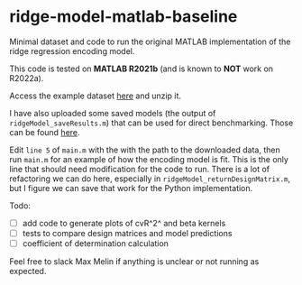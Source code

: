 # ridge-model-matlab-baseline

Minimal dataset and code to run the original MATLAB implementation of the ridge regression encoding model. 

This code is tested on __MATLAB R2021b__ (and is known to __NOT__ work on R2022a).

Access the example dataset [here](https://drive.google.com/file/d/1ytS-GJyO_08lYxg9EYDKpBzDChS8Vr1z/view?usp=sharing) and unzip it. 

I have also uploaded some saved models (the output of `ridgeModel_saveResults.m`) that can be used for direct benchmarking. Those can be found [here](https://drive.google.com/drive/folders/14A7BCwtoBo-gKCCz74wRVzstA-p0aOYa?usp=sharing).

Edit `line 5` of `main.m` with the with the path to the downloaded data, then run `main.m` for an example of how the encoding model is fit. This is the only line that should need modification for the code to run.
There is a lot of refactoring we can do here, especially in `ridgeModel_returnDesignMatrix.m`, but I figure we can save that work for the Python implementation.

Todo:
- [ ] add code to generate plots of cvR^2^ and beta kernels
- [ ] tests to compare design matrices and model predictions
- [ ] coefficient of determination calculation

Feel free to slack Max Melin if anything is unclear or not running as expected.
